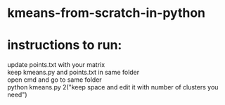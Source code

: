 # kmeans-from-scratch-in-python
# instructions to run:
update points.txt with your matrix</br>
keep kmeans.py and points.txt in same folder</br>
open cmd and go to same folder</br>
python kmeans.py 2("keep space and edit it with number of clusters you need")</br>
